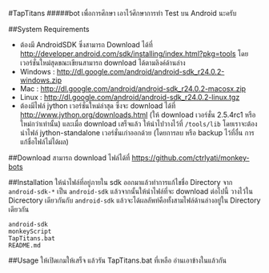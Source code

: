 #TapTitans
#####bot เพื่อการศึกษา
เอาไว้ศึกษาการทำ Test บน Android นะครับ

##System Requirements
- ต้องมี AndroidSDK ซึ่งสามารถ Download ได้ที่
http://developer.android.com/sdk/installing/index.html?pkg=tools โดยเวอร์ชั่นใหม่สุดขณะเขียนสามารถ download ได้ตามลิงค์ด้านล่าง
 - Windows : http://dl.google.com/android/android-sdk_r24.0.2-windows.zip
 - Mac : http://dl.google.com/android/android-sdk_r24.0.2-macosx.zip
 - Linux : http://dl.google.com/android/android-sdk_r24.0.2-linux.tgz
- ต้องมีไฟล์ jython เวอร์ชั่นใหม่ล่าสุด ซึ่งจะ download ได้ที่ http://www.jython.org/downloads.html (ให้ download เวอร์ชั่น 2.5.4rc1 หรือใหม่กว่าเท่านั้น)
และเมื่อ download เสร็จแล้ว ให้นำไปวางไว้ที่ `/tools/lib` โดยเราจะต้องนำไฟล์ jython-standalone เวอร์ชั่นเก่าออกด้วย (โดยการลบ หรือ backup ไว้ที่อื่น การแก้ชื่อไฟล์ไม่ได้ผล)

##Download
สามารถ download ไฟล์ได้ที่ https://github.com/ctrlyati/monkey-bots


##Installation
ให้นำไฟล์ที่อยู่ภายใน sdk ออกมาแล้วทำการแก้ไขชื่อ Directory จาก `android-sdk-*` เป็น `android-sdk` แล้วจากนั้นให้นำไฟล์ที่จะ download ต่อไปนี้ วางไว้ใน Dicrectory เดียวกันกับ `android-sdk` แล้วจะได้ผลลัพท์คือทั้งสามไฟล์ด้านล่างอยู่ใน Directory เดียวกัน
```
android-sdk
monkeyScript
TapTitans.bat
README.md
```

##Usage
ให้เปิดเกมให้เสร็จ แล้วรัน TapTitans.bat ที่เหลือ อ่านเอาข้างในแล้วกัน